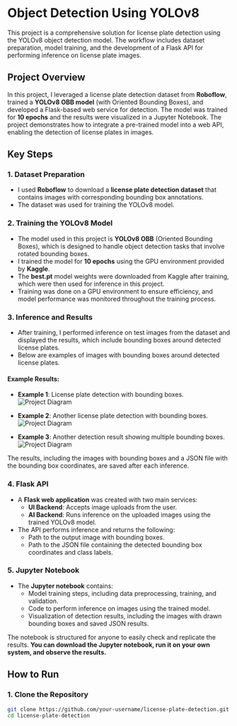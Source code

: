 # Object Detection Using YOLOv8

This project is a comprehensive solution for license plate detection using the YOLOv8 object detection model. The workflow includes dataset preparation, model training, and the development of a Flask API for performing inference on license plate images.

## Project Overview

In this project, I leveraged a license plate detection dataset from **Roboflow**, trained a **YOLOv8 OBB model** (with Oriented Bounding Boxes), and developed a Flask-based web service for detection. The model was trained for **10 epochs** and the results were visualized in a Jupyter Notebook. The project demonstrates how to integrate a pre-trained model into a web API, enabling the detection of license plates in images.

## Key Steps

### 1. **Dataset Preparation**
- I used **Roboflow** to download a **license plate detection dataset** that contains images with corresponding bounding box annotations.
- The dataset was used for training the YOLOv8 model.

### 2. **Training the YOLOv8 Model**
- The model used in this project is **YOLOv8 OBB** (Oriented Bounding Boxes), which is designed to handle object detection tasks that involve rotated bounding boxes.
- I trained the model for **10 epochs** using the GPU environment provided by **Kaggle**. 
- The **best.pt** model weights were downloaded from Kaggle after training, which were then used for inference in this project.
- Training was done on a GPU environment to ensure efficiency, and model performance was monitored throughout the training process.

### 3. **Inference and Results**
- After training, I performed inference on test images from the dataset and displayed the results, which include bounding boxes around detected license plates.
- Below are examples of images with bounding boxes around detected license plates.

#### Example Results:
- **Example 1**: License plate detection with bounding boxes.
  ![Project Diagram](https://i.postimg.cc/kGc4yRVT/419f8a15e8c72891-jpg-rf-f35f2e7ce0b5f68e3a67983a520cb5db.jpg)

- **Example 2**: Another license plate detection with bounding boxes.
  ![Project Diagram](https://i.postimg.cc/6qmswBF9/b1610b49fdc8767a2-jpg-rf-31acbba2f162344db41abcf2565bcb80.jpg)

- **Example 3**: Another detection result showing multiple bounding boxes.
  ![Project Diagram](https://i.postimg.cc/NMjP0W6L/uovneg34ahma1-jpg-rf-6b9fb846eff1bcc0db562de9b946ca2f.jpg)

The results, including the images with bounding boxes and a JSON file with the bounding box coordinates, are saved after each inference.

### 4. **Flask API**
- A **Flask web application** was created with two main services:
  - **UI Backend**: Accepts image uploads from the user.
  - **AI Backend**: Runs inference on the uploaded images using the trained YOLOv8 model.
- The API performs inference and returns the following:
  - Path to the output image with bounding boxes.
  - Path to the JSON file containing the detected bounding box coordinates and class labels.

### 5. **Jupyter Notebook**
- The **Jupyter notebook** contains:
  - Model training steps, including data preprocessing, training, and validation.
  - Code to perform inference on images using the trained model.
  - Visualization of detection results, including the images with drawn bounding boxes and saved JSON results.
  
The notebook is structured for anyone to easily check and replicate the results. **You can download the Jupyter notebook, run it on your own system, and observe the results.**

## How to Run

### 1. **Clone the Repository**
```bash
git clone https://github.com/your-username/license-plate-detection.git
cd license-plate-detection

